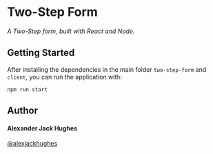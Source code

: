 # Two-Step Form

_A Two-Step form, built with React and Node._

## Getting Started

After installing the dependencies in the main folder `two-step-form` and `client`,
you can run the application with:

```
npm run start
```

## Author

#### **Alexander Jack Hughes**

[@alexjackhughes](https://twitter.com/alexjackhughes "Twitter")
